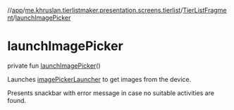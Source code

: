 //[app](../../../index.md)/[me.khruslan.tierlistmaker.presentation.screens.tierlist](../index.md)/[TierListFragment](index.md)/[launchImagePicker](launch-image-picker.md)

# launchImagePicker

private fun [launchImagePicker](launch-image-picker.md)()

Launches [imagePickerLauncher](image-picker-launcher.md) to get images from the device.

Presents snackbar with error message in case no suitable activities are found.
